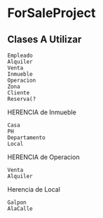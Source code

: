 # **ForSaleProject**


## Clases A Utilizar
```
Empleado
Alquiler
Venta
Inmueble
Operacion
Zona
Cliente
Reserva(?
```

HERENCIA de Inmueble
```
Casa
PH
Departamento
Local
```

HERENCIA de Operacion
```
Venta
Alquiler
```

Herencia de Local
```
Galpon
AlaCalle
```